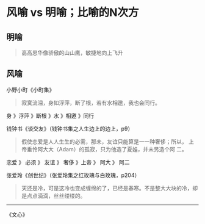 # 风喻 vs 明喻；比喻的N次方

## 明喻

> ⾼高思华像骄傲的⼭山鹰，敏捷地向上飞升

## 风喻
小野小町《小町集》
> 寂寞流泪，身如浮萍，断了根，若有水相邀，我也会同行。

身 》浮萍 》断根 》水 》相邀 》同行

钱钟书《谈交友》（钱钟书集之人生边上的边上，p9）
> 假使恋爱是⼈人⽣生的必需，那未，友谊只能算是⼀一种奢侈；所以，
上帝垂怜阿⼤大（Adam）的孤寂，只为他造了夏娃，并未另造个阿
⼆。

恋爱 》 必须 》 友谊 》 奢侈 》上帝 》 阿大 》 阿二

张爱玲《创世纪》（张爱玲集之红玫瑰与白玫瑰，p204）
> 天还是冷，可是这冷也变成缠绵的了，已经是春寒。不是整⼤大块的冷，却是点点滴滴，丝丝缕缕的。

---
《文心》
